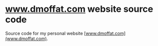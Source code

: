 www.dmoffat.com website source code
===

Source code for my personal website [www.dmoffat.com](www.dmoffat.com).
